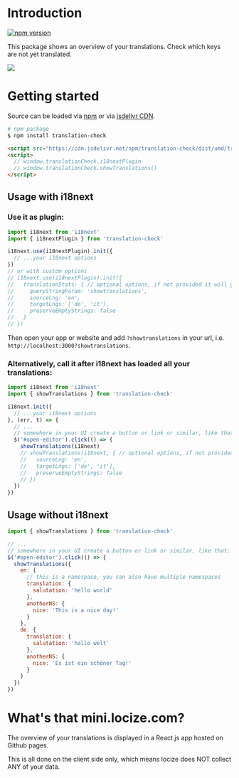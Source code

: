# Introduction

[![npm version](https://img.shields.io/npm/v/translation-check.svg?style=flat-square)](https://www.npmjs.com/package/translation-check)

This package shows an overview of your translations. Check which keys are not yet translated.

![](preview.jpg)

# Getting started

Source can be loaded via [npm](https://www.npmjs.com/package/translation-check) or via [jsdelivr CDN](https://cdn.jsdelivr.net/npm/translation-check/dist/umd/translationCheck.js).

```bash
# npm package
$ npm install translation-check
```

```html
<script src="https://cdn.jsdelivr.net/npm/translation-check/dist/umd/translationCheck.min.js" ></script>
<script>
  // window.translationCheck.i18nextPlugin
  // window.translationCheck.showTranslations()
</script>
```


## Usage with i18next

### Use it as plugin:

```js
import i18next from 'i18next'
import { i18nextPlugin } from 'translation-check'

i18next.use(i18nextPlugin).init({
  // ...your i18next options
})
// or with custom options
// i18next.use(i18nextPlugin).init({
//   translationStats: { // optional options, if not provided it will guess based on your i18next config
//     queryStringParam: 'showtranslations',
//     sourceLng: 'en',
//     targetLngs: ['de', 'it'],
//     preserveEmptyStrings: false
//   }
// })
```

Then open your app or website and add `?showtranslations` in your url, i.e. `http://localhost:3000?showtranslations`.


### Alternatively, call it after i18next has loaded all your translations:

```js
import i18next from 'i18next'
import { showTranslations } from 'translation-check'

i18next.init({
  // ...your i18next options
}, (err, t) => {
  // ...
  // somewhere in your UI create a button or link or similar, like that:
  $('#open-editor').click(() => {
    showTranslations(i18next)
    // showTranslations(i18next, { // optional options, if not provided it will guess based on your i18next config
    //   sourceLng: 'en',
    //   targetLngs: ['de', 'it'],
    //   preserveEmptyStrings: false
    // }) 
  })
})
```


## Usage without i18next

```js
import { showTranslations } from 'translation-check'

// ...
// somewhere in your UI create a button or link or similar, like that:
$('#open-editor').click(() => {
  showTranslations({
    en: {
      // this is a namespace, you can also have multiple namespaces
      translation: {
        salutation: 'hello world'
      },
      anotherNS: {
        nice: 'This is a nice day!'
      }
    },
    de: {
      translation: {
        salutation: 'hallo welt'
      },
      anotherNS: {
        nice: 'Es ist ein schöner Tag!'
      }
    }
  })
})
```

# What's that mini.locize.com?

The overview of your translations is displayed in a React.js app hosted on Github pages.

This is all done on the client side only, which means locize does NOT collect ANY of your data.
